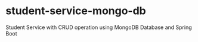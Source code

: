 # student-service-mongo-db
Student Service with CRUD operation using MongoDB Database and Spring Boot
